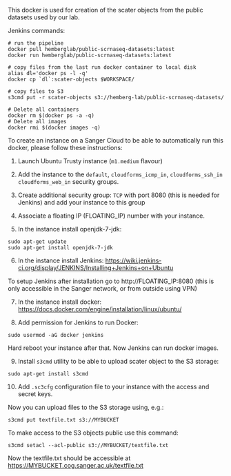 This docker is used for creation of the scater objects from the public datasets used by our lab.

Jenkins commands:

```
# run the pipeline
docker pull hemberglab/public-scrnaseq-datasets:latest
docker run hemberglab/public-scrnaseq-datasets:latest

# copy files from the last run docker container to local disk
alias dl='docker ps -l -q'
docker cp `dl`:scater-objects $WORKSPACE/

# copy files to S3
s3cmd put -r scater-objects s3://hemberg-lab/public-scrnaseq-datasets/

# Delete all containers
docker rm $(docker ps -a -q)
# Delete all images
docker rmi $(docker images -q)
```

To create an instance on a Sanger Cloud to be able to automatically run this docker, please follow these instructions:

1. Launch Ubuntu Trusty instance (`m1.medium` flavour)

2. Add the instance to the `default`, `cloudforms_icmp_in`, `cloudforms_ssh_in` `cloudforms_web_in` security groups.

3. Create additional security group: `TCP` with port 8080 (this is needed for Jenkins) and add your instance to this group

4. Associate a floating IP (FLOATING_IP) number with your instance.

5. In the instance install openjdk-7-jdk:
```
sudo apt-get update
sudo apt-get install openjdk-7-jdk
```

6. In the instance install Jenkins: https://wiki.jenkins-ci.org/display/JENKINS/Installing+Jenkins+on+Ubuntu

To setup Jenkins after installation go to http://FLOATING_IP:8080 (this is only accessible in the Sanger network, or from outside using VPN)

7. In the instance install docker: https://docs.docker.com/engine/installation/linux/ubuntu/

8. Add permission for Jenkins to run Docker:
```
sudo usermod -aG docker jenkins
```

Hard reboot your instance after that. Now Jenkins can run docker images.

9. Install `s3cmd` utility to be able to upload scater object to the S3 storage:
```
sudo apt-get install s3cmd
```

10. Add `.sc3cfg` configuration file to your instance with the access and secret keys.

Now you can upload files to the S3 storage using, e.g.:
```
s3cmd put textfile.txt s3://MYBUCKET
```

To make access to the S3 objects public use this command:
```
s3cmd setacl --acl-public s3://MYBUCKET/textfile.txt
```

Now the textfile.txt should be accessible at https://MYBUCKET.cog.sanger.ac.uk/textfile.txt
